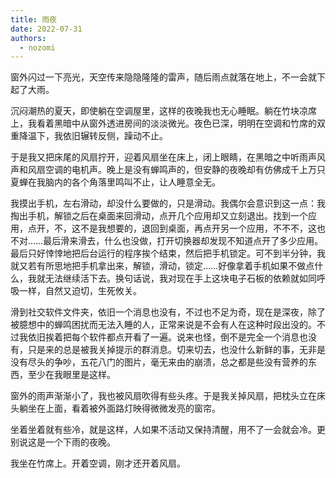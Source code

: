 ```yaml
---
title: 雨夜
date: 2022-07-31
authors:
  - nozomi
---
```

窗外闪过一下亮光，天空传来隐隐隆隆的雷声，随后雨点就落在地上，不一会就下起了大雨。

沉闷潮热的夏天，即使躺在空调屋里，这样的夜晚我也无心睡眠。躺在竹块凉席上，我看着黑暗中从窗外透进房间的淡淡微光。夜色已深，明明在空调和竹席的双重降温下，我依旧辗转反侧，躁动不止。

于是我又把床尾的风扇拧开，迎着风扇坐在床上，闭上眼睛，在黑暗之中听雨声风声和风扇空调的电机声。晚上是没有蝉鸣声的，但安静的夜晚却有仿佛成千上万只夏蝉在我脑内的各个角落里鸣叫不止，让人睡意全无。

我摸出手机，左右滑动，却没什么要做的，只是滑动。我偶尔会意识到这一点：我掏出手机，解锁之后在桌面来回滑动，点开几个应用却又立刻退出。找到一个应用，点开，不，这不是我想要的，退回到桌面，再点开另一个应用，不不不，这也不对……最后滑来滑去，什么也没做，打开切换器却发现不知道点开了多少应用。最后只好悻悻地把后台运行的程序挨个结束，然后把手机锁定。可不到半分钟，我就又若有所思地把手机拿出来，解锁，滑动，锁定……好像拿着手机如果不做点什么，我就无法继续活下去。换句话说，我对现在手上这块电子石板的依赖就如同呼吸一样，自然又迫切，生死攸关。

滑到社交软件文件夹，依旧一个消息也没有，不过也不足为奇，现在是深夜，除了被臆想中的蝉鸣困扰而无法入睡的人，正常来说是不会有人在这种时段出没的。不过我依旧挨着把每个软件都点开看了一遍。说来也怪，倒不是完全一个消息也没有，只是来的总是被我关掉提示的群消息。切来切去，也没什么新鲜的事，无非是没有尽头的争吵，五花八门的图片，毫无来由的崩溃，总之都是些没有营养的东西，至少在我眼里是这样。

窗外的雨声渐渐小了，我也被风扇吹得有些头疼。于是我关掉风扇，把枕头立在床头躺坐在上面，看着被外面路灯映得微微发亮的窗帘。

坐着坐着就有些冷，就是这样，人如果不活动又保持清醒，用不了一会就会冷。更别说这是一个下雨的夜晚。

我坐在竹席上。开着空调，刚才还开着风扇。